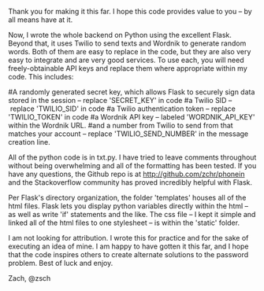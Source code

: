Thank you for making it this far. I hope this code provides value to you – by all means have at it. 

Now, I wrote the whole backend on Python using the excellent Flask. Beyond that, it uses Twilio to send texts and Wordnik to generate random words. Both of them are easy to replace in the code, but they are also very easy to integrate and are very good services. To use each, you will need freely-obtainable API keys and replace them where appropriate within my code. This includes:

#A randomly generated secret key, which allows Flask to securely sign data stored in the session – replace 'SECRET_KEY' in code
#a Twilio SID – replace 'TWILIO_SID' in code
#a Twilio authentication token – replace 'TWILIO_TOKEN' in code 
#a Wordnik API key – labeled 'WORDNIK_API_KEY' within the Wordnik URL.
#and a number from Twilio to send from that matches your account – replace 'TWILIO_SEND_NUMBER' in the message creation line.

All of the python code is in txt.py. I have tried to leave comments throughout without being overwhelming and all of the formatting has been tested. If you have any questions, the Github repo is at http://github.com/zchr/phonein and the Stackoverflow community has proved incredibly helpful with Flask.

Per Flask's directory organization, the folder 'templates' houses all of the html files. Flask lets you display python variables directly within the html – as well as write 'if' statements and the like. The css file – I kept it simple and linked all of the html files to one stylesheet – is within the 'static' folder. 

I am not looking for attribution. I wrote this for practice and for the sake of executing an idea of mine. I am happy to have gotten it this far, and I hope that the code inspires others to create alternate solutions to the password problem. Best of luck and enjoy.

Zach, @zsch 
